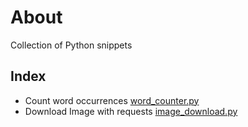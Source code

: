 # About
Collection of Python snippets

## Index
- Count word occurrences [word_counter.py](https://github.com/aliyin/Snippets/blob/main/Python/word_counter.py)
- Download Image with requests [image_download.py](https://github.com/aliyin/Snippets/blob/main/Python/image_download.py)
